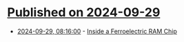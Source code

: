 # [Published on 2024-09-29](index.md)

* [2024-09-29, 08:16:00](https://soylentnews.org/article.pl?sid=24/09/27/1657219&from=rss) - [Inside a Ferroelectric RAM Chip](https://soylentnews.org/article.pl?sid=24/09/27/1657219&from=rss)
